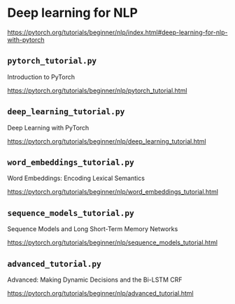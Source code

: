 # Deep learning for NLP

https://pytorch.org/tutorials/beginner/nlp/index.html#deep-learning-for-nlp-with-pytorch

## `pytorch_tutorial.py`

Introduction to PyTorch

https://pytorch.org/tutorials/beginner/nlp/pytorch_tutorial.html

## `deep_learning_tutorial.py`

Deep Learning with PyTorch

https://pytorch.org/tutorials/beginner/nlp/deep_learning_tutorial.html

## `word_embeddings_tutorial.py`

Word Embeddings: Encoding Lexical Semantics

https://pytorch.org/tutorials/beginner/nlp/word_embeddings_tutorial.html

## `sequence_models_tutorial.py`

Sequence Models and Long Short-Term Memory Networks

https://pytorch.org/tutorials/beginner/nlp/sequence_models_tutorial.html

## `advanced_tutorial.py`

Advanced: Making Dynamic Decisions and the Bi-LSTM CRF

https://pytorch.org/tutorials/beginner/nlp/advanced_tutorial.html
